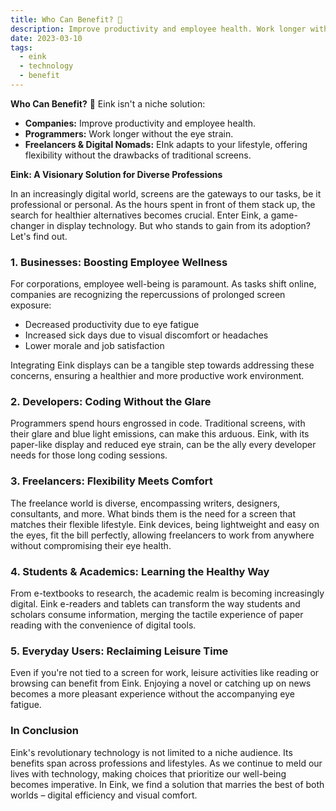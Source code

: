 ```yaml
---
title: Who Can Benefit? 🤔
description: Improve productivity and employee health. Work longer without the eye strain. Eink adapts to your lifestyle, offering flexibility without the drawbacks of traditional screens.
date: 2023-03-10
tags:
  - eink
  - technology
  - benefit
---
```

**Who Can Benefit?** 🤔 Eink isn't a niche solution:

- **Companies:** Improve productivity and employee health.
- **Programmers:** Work longer without the eye strain.
- **Freelancers & Digital Nomads:** EInk adapts to your lifestyle, offering flexibility without the drawbacks of traditional screens.

**Eink: A Visionary Solution for Diverse Professions**

In an increasingly digital world, screens are the gateways to our tasks, be it professional or personal. As the hours spent in front of them stack up, the search for healthier alternatives becomes crucial. Enter Eink, a game-changer in display technology. But who stands to gain from its adoption? Let's find out.

### 1. **Businesses: Boosting Employee Wellness**

For corporations, employee well-being is paramount. As tasks shift online, companies are recognizing the repercussions of prolonged screen exposure:
- Decreased productivity due to eye fatigue
- Increased sick days due to visual discomfort or headaches
- Lower morale and job satisfaction

Integrating Eink displays can be a tangible step towards addressing these concerns, ensuring a healthier and more productive work environment.

### 2. **Developers: Coding Without the Glare**

Programmers spend hours engrossed in code. Traditional screens, with their glare and blue light emissions, can make this arduous. Eink, with its paper-like display and reduced eye strain, can be the ally every developer needs for those long coding sessions.

### 3. **Freelancers: Flexibility Meets Comfort**

The freelance world is diverse, encompassing writers, designers, consultants, and more. What binds them is the need for a screen that matches their flexible lifestyle. Eink devices, being lightweight and easy on the eyes, fit the bill perfectly, allowing freelancers to work from anywhere without compromising their eye health.

### 4. **Students & Academics: Learning the Healthy Way**

From e-textbooks to research, the academic realm is becoming increasingly digital. Eink e-readers and tablets can transform the way students and scholars consume information, merging the tactile experience of paper reading with the convenience of digital tools.

### 5. **Everyday Users: Reclaiming Leisure Time**

Even if you're not tied to a screen for work, leisure activities like reading or browsing can benefit from Eink. Enjoying a novel or catching up on news becomes a more pleasant experience without the accompanying eye fatigue.

### In Conclusion

Eink's revolutionary technology is not limited to a niche audience. Its benefits span across professions and lifestyles. As we continue to meld our lives with technology, making choices that prioritize our well-being becomes imperative. In Eink, we find a solution that marries the best of both worlds – digital efficiency and visual comfort.
